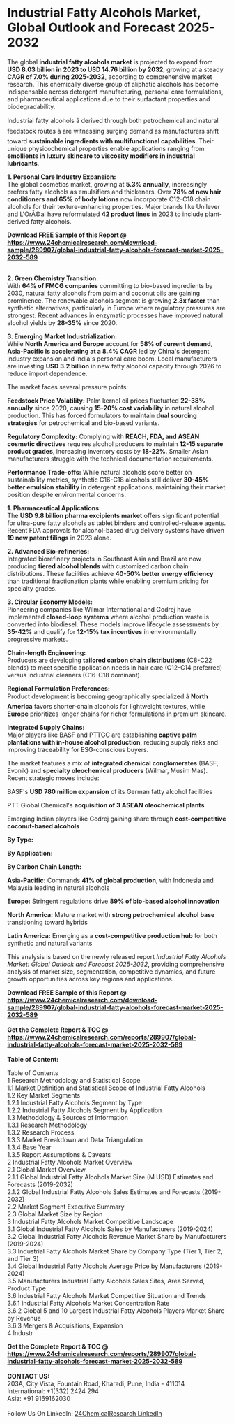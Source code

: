 <h1>Industrial Fatty Alcohols Market, Global Outlook and Forecast 2025-2032</h1><p>The global <strong>industrial fatty alcohols market</strong> is projected to expand from <strong>USD 8.03 billion in 2023 to USD 14.76 billion by 2032</strong>, growing at a steady <strong>CAGR of 7.0% during 2025-2032</strong>, according to comprehensive market research. This chemically diverse group of aliphatic alcohols has become indispensable across detergent manufacturing, personal care formulations, and pharmaceutical applications due to their surfactant properties and biodegradability.</p><p>Industrial fatty alcohols â derived through both petrochemical and natural feedstock routes â are witnessing surging demand as manufacturers shift toward <strong>sustainable ingredients with multifunctional capabilities</strong>. Their unique physicochemical properties enable applications ranging from <strong>emollients in luxury skincare to viscosity modifiers in industrial lubricants</strong>.</p><p><strong>1. Personal Care Industry Expansion:</strong><br>
The global cosmetics market, growing at <strong>5.3% annually</strong>, increasingly prefers fatty alcohols as emulsifiers and thickeners. Over <strong>78% of new hair conditioners and 65% of body lotions</strong> now incorporate C12-C18 chain alcohols for their texture-enhancing properties. Major brands like Unilever and L'OrÃ©al have reformulated <strong>42 product lines</strong> in 2023 to include plant-derived fatty alcohols.</p><div><b>Download FREE Sample of this Report @ 
            <a href="https://www.24chemicalresearch.com/download-sample/289907/global-industrial-fatty-alcohols-forecast-market-2025-2032-589">
            https://www.24chemicalresearch.com/download-sample/289907/global-industrial-fatty-alcohols-forecast-market-2025-2032-589</a></b></div><br><p><strong>2. Green Chemistry Transition:</strong><br>
With <strong>64% of FMCG companies</strong> committing to bio-based ingredients by 2030, natural fatty alcohols from palm and coconut oils are gaining prominence. The renewable alcohols segment is growing <strong>2.3x faster</strong> than synthetic alternatives, particularly in Europe where regulatory pressures are strongest. Recent advances in enzymatic processes have improved natural alcohol yields by <strong>28-35%</strong> since 2020.</p><p><strong>3. Emerging Market Industrialization:</strong><br>
While <strong>North America and Europe</strong> account for <strong>58% of current demand</strong>, <strong>Asia-Pacific is accelerating at a 8.4% CAGR</strong> led by China's detergent industry expansion and India's personal care boom. Local manufacturers are investing <strong>USD 3.2 billion</strong> in new fatty alcohol capacity through 2026 to reduce import dependence.</p><p>The market faces several pressure points:</p><p><strong>Feedstock Price Volatility:</strong> Palm kernel oil prices fluctuated <strong>22-38% annually</strong> since 2020, causing <strong>15-20% cost variability</strong> in natural alcohol production. This has forced formulators to maintain <strong>dual sourcing strategies</strong> for petrochemical and bio-based variants.</p><p><strong>Regulatory Complexity:</strong> Complying with <strong>REACH, FDA, and ASEAN cosmetic directives</strong> requires alcohol producers to maintain <strong>12-15 separate product grades</strong>, increasing inventory costs by <strong>18-22%</strong>. Smaller Asian manufacturers struggle with the technical documentation requirements.</p><p><strong>Performance Trade-offs:</strong> While natural alcohols score better on sustainability metrics, synthetic C16-C18 alcohols still deliver <strong>30-45% better emulsion stability</strong> in detergent applications, maintaining their market position despite environmental concerns.</p><p><strong>1. Pharmaceutical Applications:</strong><br>
The <strong>USD 9.8 billion pharma excipients market</strong> offers significant potential for ultra-pure fatty alcohols as tablet binders and controlled-release agents. Recent FDA approvals for alcohol-based drug delivery systems have driven <strong>19 new patent filings</strong> in 2023 alone.</p><p><strong>2. Advanced Bio-refineries:</strong><br>
Integrated biorefinery projects in Southeast Asia and Brazil are now producing <strong>tiered alcohol blends</strong> with customized carbon chain distributions. These facilities achieve <strong>40-50% better energy efficiency</strong> than traditional fractionation plants while enabling premium pricing for specialty grades.</p><p><strong>3. Circular Economy Models:</strong><br>
Pioneering companies like Wilmar International and Godrej have implemented <strong>closed-loop systems</strong> where alcohol production waste is converted into biodiesel. These models improve lifecycle assessments by <strong>35-42%</strong> and qualify for <strong>12-15% tax incentives</strong> in environmentally progressive markets.</p><p><strong>Chain-length Engineering:</strong><br>
Producers are developing <strong>tailored carbon chain distributions</strong> (C8-C22 blends) to meet specific application needs in hair care (C12-C14 preferred) versus industrial cleaners (C16-C18 dominant).</p><p><strong>Regional Formulation Preferences:</strong><br>
Product development is becoming geographically specialized â <strong>North America</strong> favors shorter-chain alcohols for lightweight textures, while <strong>Europe</strong> prioritizes longer chains for richer formulations in premium skincare.</p><p><strong>Integrated Supply Chains:</strong><br>
Major players like BASF and PTTGC are establishing <strong>captive palm plantations with in-house alcohol production</strong>, reducing supply risks and improving traceability for ESG-conscious buyers.</p><p>The market features a mix of <strong>integrated chemical conglomerates</strong> (BASF, Evonik) and <strong>specialty oleochemical producers</strong> (Wilmar, Musim Mas). Recent strategic moves include:</p><p>BASF's <strong>USD 780 million expansion</strong> of its German fatty alcohol facilities</p><p>PTT Global Chemical's <strong>acquisition of 3 ASEAN oleochemical plants</strong></p><p>Emerging Indian players like Godrej gaining share through <strong>cost-competitive coconut-based alcohols</strong></p><p><strong>By Type:</strong></p><p><strong>By Application:</strong></p><p><strong>By Carbon Chain Length:</strong></p><p><strong>Asia-Pacific:</strong> Commands <strong>41% of global production</strong>, with Indonesia and Malaysia leading in natural alcohols</p><p><strong>Europe:</strong> Stringent regulations drive <strong>89% of bio-based alcohol innovation</strong></p><p><strong>North America:</strong> Mature market with <strong>strong petrochemical alcohol base</strong> transitioning toward hybrids</p><p><strong>Latin America:</strong> Emerging as a <strong>cost-competitive production hub</strong> for both synthetic and natural variants</p><p>This analysis is based on the newly released report <em>Industrial Fatty Alcohols Market: Global Outlook and Forecast 2025-2032</em>, providing comprehensive analysis of market size, segmentation, competitive dynamics, and future growth opportunities across key regions and applications.</p><div><b>Download FREE Sample of this Report @ 
            <a href="https://www.24chemicalresearch.com/download-sample/289907/global-industrial-fatty-alcohols-forecast-market-2025-2032-589">
            https://www.24chemicalresearch.com/download-sample/289907/global-industrial-fatty-alcohols-forecast-market-2025-2032-589</a></b></div><br><div><b>Get the Complete Report & TOC @ 
            <a href="https://www.24chemicalresearch.com/reports/289907/global-industrial-fatty-alcohols-forecast-market-2025-2032-589">
            https://www.24chemicalresearch.com/reports/289907/global-industrial-fatty-alcohols-forecast-market-2025-2032-589</a></b></div><br>
            <b>Table of Content:</b><p>Table of Contents<br />
1 Research Methodology and Statistical Scope<br />
1.1 Market Definition and Statistical Scope of Industrial Fatty Alcohols<br />
1.2 Key Market Segments<br />
1.2.1 Industrial Fatty Alcohols Segment by Type<br />
1.2.2 Industrial Fatty Alcohols Segment by Application<br />
1.3 Methodology & Sources of Information<br />
1.3.1 Research Methodology<br />
1.3.2 Research Process<br />
1.3.3 Market Breakdown and Data Triangulation<br />
1.3.4 Base Year<br />
1.3.5 Report Assumptions & Caveats<br />
2 Industrial Fatty Alcohols Market Overview<br />
2.1 Global Market Overview<br />
2.1.1 Global Industrial Fatty Alcohols Market Size (M USD) Estimates and Forecasts (2019-2032)<br />
2.1.2 Global Industrial Fatty Alcohols Sales Estimates and Forecasts (2019-2032)<br />
2.2 Market Segment Executive Summary<br />
2.3 Global Market Size by Region<br />
3 Industrial Fatty Alcohols Market Competitive Landscape<br />
3.1 Global Industrial Fatty Alcohols Sales by Manufacturers (2019-2024)<br />
3.2 Global Industrial Fatty Alcohols Revenue Market Share by Manufacturers (2019-2024)<br />
3.3 Industrial Fatty Alcohols Market Share by Company Type (Tier 1, Tier 2, and Tier 3)<br />
3.4 Global Industrial Fatty Alcohols Average Price by Manufacturers (2019-2024)<br />
3.5 Manufacturers Industrial Fatty Alcohols Sales Sites, Area Served, Product Type<br />
3.6 Industrial Fatty Alcohols Market Competitive Situation and Trends<br />
3.6.1 Industrial Fatty Alcohols Market Concentration Rate<br />
3.6.2 Global 5 and 10 Largest Industrial Fatty Alcohols Players Market Share by Revenue<br />
3.6.3 Mergers & Acquisitions, Expansion<br />
4 Industr</p><div><b>Get the Complete Report & TOC @ 
            <a href="https://www.24chemicalresearch.com/reports/289907/global-industrial-fatty-alcohols-forecast-market-2025-2032-589">
            https://www.24chemicalresearch.com/reports/289907/global-industrial-fatty-alcohols-forecast-market-2025-2032-589</a></b></div><br><b>CONTACT US:</b><br>
            203A, City Vista, Fountain Road, Kharadi, Pune, India - 411014<br>
            International: +1(332) 2424 294<br>
            Asia: +91 9169162030 <br><br>
            Follow Us On LinkedIn: <a href="https://www.linkedin.com/company/24chemicalresearch/">24ChemicalResearch LinkedIn</a>